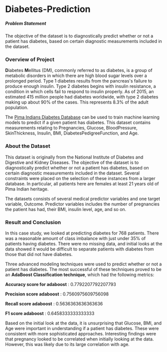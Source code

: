 # Diabetes-Prediction
##### Problem Statement
The objective of the dataset is to diagnostically predict whether or not a patient has diabetes, based on certain diagnostic measurements included in the dataset.

### Overview of Project

**D**iabetes **M**ellitus (DM), commonly referred to as diabetes, is a group of metabolic disorders in which there are high blood sugar levels over a prolonged period. Type 1 diabetes results from the pancreas's failure to produce enough insulin. Type 2 diabetes begins with insulin resistance, a condition in which cells fail to respond to insulin properly. As of 2015, an estimated 415 million people had diabetes worldwide, with type 2 diabetes making up about 90% of the cases. This represents 8.3% of the adult population. 

The [Pima Indians Diabetes Database](https://www.kaggle.com/uciml/pima-indians-diabetes-database) can be used to train machine learning models to predict if a given patient has diabetes. This dataset contains measurements relating to Pregnancies, Glucose, BloodPressure, SkinThickness, Insulin, BMI, DiabetesPedigreeFunction, and Age.

### About the Dataset
This dataset is originally from the National Institute of Diabetes and Digestive and Kidney Diseases. The objective of the dataset is to diagnostically predict whether or not a patient has diabetes, based on certain diagnostic measurements included in the dataset. Several constraints were placed on the selection of these instances from a larger database. In particular, all patients here are females at least 21 years old of Pima Indian heritage.

The datasets consists of several medical predictor variables and one target variable, Outcome. Predictor variables includes the number of pregnancies the patient has had, their BMI, insulin level, age, and so on.

### Result and Conclusion
In this case study, we looked at predicting diabetes for 768 patients. There was a reasonable amount of class imbalance with just under 35% of patients having diabetes. There were no missing data, and initial looks at the data showed it would be difficult to separate patients with diabetes from those that did not have diabetes.

Three advanced modeling techniques were used to predict whether or not a patient has diabetes. The most successful of these techniques proved to be an **AdaBoost Classification technique**, which had the following metrics:

**Accuracy score for adaboost** : 0.7792207792207793

**Precision score adaboost** : 0.7560975609756098

**Recall score adaboost** : 0.5636363636363636

**F1 score adaboost** : 0.6458333333333333

Based on the initial look at the data, it is unsurprising that Glucose, BMI, and Age were important in understanding if a patient has diabetes. These were consistent with more sophisticated approaches. Interesting findings were that pregnancy looked to be correlated when initially looking at the data. However, this was likely due to its large correlation with age.
